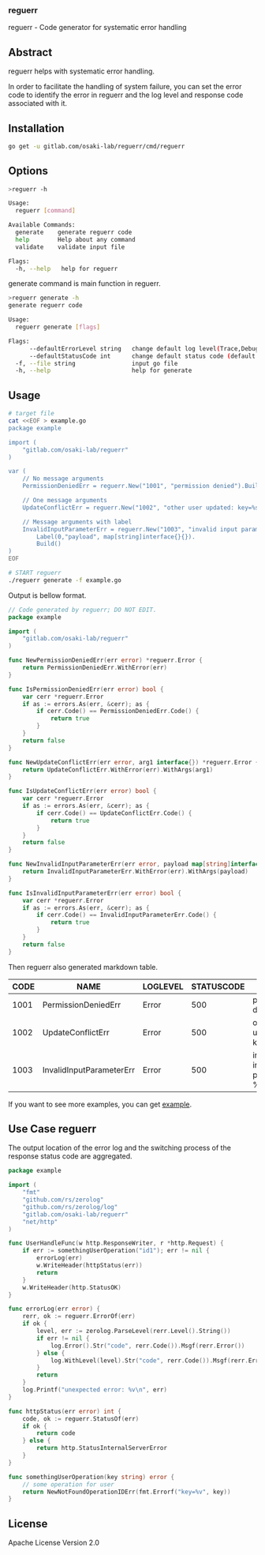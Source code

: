 ### reguerr

reguerr - Code generator for systematic error handling

## Abstract

reguerr helps with systematic error handling.

In order to facilitate the handling of system failure, you can set the error code to identify the error in reguerr
and the log level and response code associated with it.


## Installation

```sh
go get -u gitlab.com/osaki-lab/reguerr/cmd/reguerr
```

## Options

```sh
>reguerr -h

Usage:
  reguerr [command]

Available Commands:
  generate    generate reguerr code
  help        Help about any command
  validate    validate input file

Flags:
  -h, --help   help for reguerr
```

generate command is main function in reguerr.

```sh
>reguerr generate -h
generate reguerr code

Usage:
  reguerr generate [flags]

Flags:
      --defaultErrorLevel string   change default log level(Trace,Debug,Info,Warn,Error,Fatal)
      --defaultStatusCode int      change default status code (default -1)
  -f, --file string                input go file
  -h, --help                       help for generate
```

## Usage

```sh
# target file
cat <<EOF > example.go
package example

import (
	"gitlab.com/osaki-lab/reguerr"
)

var (
	// No message arguments
	PermissionDeniedErr = reguerr.New("1001", "permission denied").Build()

	// One message arguments
	UpdateConflictErr = reguerr.New("1002", "other user updated: key=%s").Build()

	// Message arguments with label
	InvalidInputParameterErr = reguerr.New("1003", "invalid input parameter: %v").
		Label(0,"payload", map[string]interface{}{}).
		Build()
)
EOF

# START reguerr
./reguerr generate -f example.go
```

Output is bellow format.

```go example_gen.go
// Code generated by reguerr; DO NOT EDIT.
package example

import (
	"gitlab.com/osaki-lab/reguerr"
)

func NewPermissionDeniedErr(err error) *reguerr.Error {
	return PermissionDeniedErr.WithError(err)
}

func IsPermissionDeniedErr(err error) bool {
	var cerr *reguerr.Error
	if as := errors.As(err, &cerr); as {
		if cerr.Code() == PermissionDeniedErr.Code() {
			return true
		}
	}
	return false
}

func NewUpdateConflictErr(err error, arg1 interface{}) *reguerr.Error {
	return UpdateConflictErr.WithError(err).WithArgs(arg1)
}

func IsUpdateConflictErr(err error) bool {
	var cerr *reguerr.Error
	if as := errors.As(err, &cerr); as {
		if cerr.Code() == UpdateConflictErr.Code() {
			return true
		}
	}
	return false
}

func NewInvalidInputParameterErr(err error, payload map[string]interface{}) *reguerr.Error {
	return InvalidInputParameterErr.WithError(err).WithArgs(payload)
}

func IsInvalidInputParameterErr(err error) bool {
	var cerr *reguerr.Error
	if as := errors.As(err, &cerr); as {
		if cerr.Code() == InvalidInputParameterErr.Code() {
			return true
		}
	}
	return false
}
```

Then reguerr also generated markdown table.

| CODE |           NAME           | LOGLEVEL | STATUSCODE |           FORMAT            |
|------|--------------------------|----------|------------|-----------------------------|
| 1001 | PermissionDeniedErr      | Error    |        500 | permission denied           |
| 1002 | UpdateConflictErr        | Error    |        500 | other user updated: key=%s  |
| 1003 | InvalidInputParameterErr | Error    |        500 | invalid input parameter: %v |


If you want to see more examples, you can get [example](./example).


## Use Case reguerr 

The output location of the error log and the switching process of the response status code are aggregated.

```go
package example

import (
	"fmt"
	"github.com/rs/zerolog"
	"github.com/rs/zerolog/log"
	"gitlab.com/osaki-lab/reguerr"
	"net/http"
)

func UserHandleFunc(w http.ResponseWriter, r *http.Request) {
	if err := somethingUserOperation("id1"); err != nil {
		errorLog(err)
		w.WriteHeader(httpStatus(err))
		return
	}
	w.WriteHeader(http.StatusOK)
}

func errorLog(err error) {
	rerr, ok := reguerr.ErrorOf(err)
	if ok {
		level, err := zerolog.ParseLevel(rerr.Level().String())
		if err != nil {
			log.Error().Str("code", rerr.Code()).Msgf(rerr.Error())
		} else {
			log.WithLevel(level).Str("code", rerr.Code()).Msgf(rerr.Error())
		}
		return
	}
	log.Printf("unexpected error: %v\n", err)
}

func httpStatus(err error) int {
	code, ok := reguerr.StatusOf(err)
	if ok {
		return code
	} else {
		return http.StatusInternalServerError
	}
}

func somethingUserOperation(key string) error {
	// some operation for user
	return NewNotFoundOperationIDErr(fmt.Errorf("key=%v", key))
}
```

## License

Apache License Version 2.0